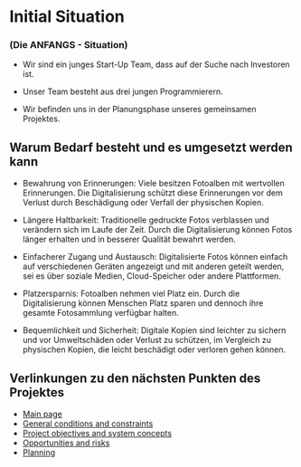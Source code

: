 # Initial Situation
### (Die ANFANGS - Situation)  

 

- Wir sind ein junges Start-Up Team, dass auf der Suche nach Investoren ist.  

 

- Unser Team besteht aus drei jungen Programmierern.  

 

- Wir befinden uns in der Planungsphase unseres gemeinsamen Projektes.  

 
## Warum Bedarf besteht und es umgesetzt werden kann 

-  Bewahrung von Erinnerungen: Viele besitzen Fotoalben mit wertvollen Erinnerungen. Die Digitalisierung schützt diese Erinnerungen vor dem Verlust durch Beschädigung oder Verfall der physischen Kopien. 

- Längere Haltbarkeit: Traditionelle gedruckte Fotos verblassen und verändern sich im Laufe der Zeit. Durch die Digitalisierung können Fotos länger erhalten und in besserer Qualität bewahrt werden. 

- Einfacherer Zugang und Austausch: Digitalisierte Fotos können einfach auf verschiedenen Geräten angezeigt und mit anderen geteilt werden, sei es über soziale Medien, Cloud-Speicher oder andere Plattformen. 

- Platzersparnis: Fotoalben nehmen viel Platz ein. Durch die Digitalisierung können Menschen Platz sparen und dennoch ihre gesamte Fotosammlung verfügbar halten. 

- Bequemlichkeit und Sicherheit: Digitale Kopien sind leichter zu sichern und vor Umweltschäden oder Verlust zu schützen, im Vergleich zu physischen Kopien, die leicht beschädigt oder verloren gehen können.

 ## Verlinkungen zu den nächsten Punkten des Projektes
 - [Main page](https://github.com/palmetspat/project1Syp/blob/main/PROJECT-PHOTOBOOK.md)
 - [General conditions and constraints](https://github.com/palmetspat/project1Syp/blob/main/General%20conditions%20and%20constraints.md)
 - [Project objectives and system concepts](https://github.com/palmetspat/project1Syp/blob/main/Project%20objectives%20and%20system%20concepts.md)
 - [Opportunities and risks](https://github.com/palmetspat/project1Syp/blob/main/Opportunities%20and%20risks.md)
 - [Planning](https://github.com/palmetspat/project1Syp/blob/main/Planning.md)
  

 


